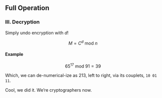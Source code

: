 ## Full Operation

### III. Decryption

Simply undo encryption with $d$! 

$$
M = C^d\ \text{mod}\ n
$$

#### Example

$$
65^{17}\ \text{mod}\ 91=39
$$

Which, we can de-numerical-ize as 213, left to right, via its
couplets, `10 01 11`.

Cool, we did it. We’re cryptographers now.
